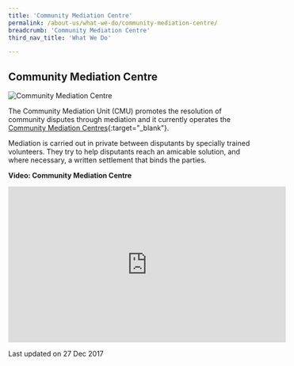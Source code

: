```yaml
---
title: 'Community Mediation Centre'
permalink: /about-us/what-we-do/community-mediation-centre/
breadcrumb: 'Community Mediation Centre'
third_nav_title: 'What We Do'

---
```



<style> 
 .image {width: 600px;} 
 .image img {max-width: 100%;} 
</style>

Community Mediation Centre
---

<div class="image"><img src="/images/DSC_6963.jpg/" title="Community Mediation Centre" alt="Community Mediation Centre"></div>

The Community Mediation Unit (CMU) promotes the resolution of community disputes through mediation and it currently operates the [Community Mediation Centres](https://cmc.mlaw.gov.sg/){:target="_blank"}.

Mediation is carried out in private between disputants by specially trained volunteers. They try to help disputants reach an amicable solution, and where necessary, a written settlement that binds the parties. 

**Video: Community Mediation Centre**

<div class="bp-youtube">
 <iframe width="560" height="315" src="https://www.youtube.com/embed/dLpFHNkbJTM?rel=0" title="Community Mediation Centre Video" frameborder="0" allow="accelerometer; autoplay; encrypted-media; gyroscope; picture-in-picture" allowfullscreen>
 </iframe>
</div>
 
<p class="right-side-updated">Last updated on 27 Dec 2017</p>
